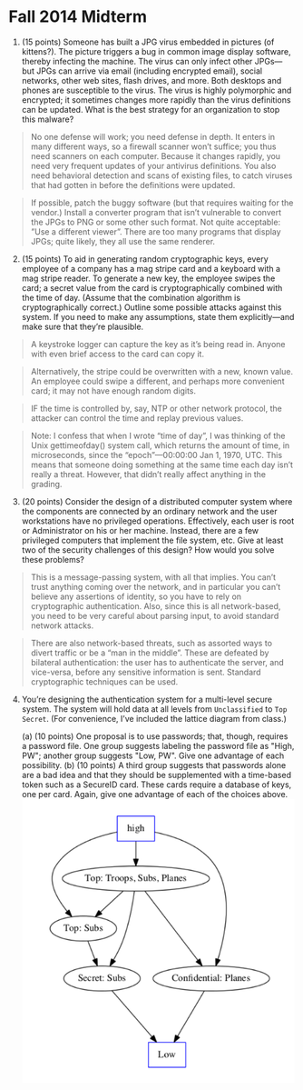 # Fall 2014 Midterm

1. (15 points) Someone has built a JPG virus embedded in pictures (of kittens?). The picture triggers a bug in common image display software, thereby infecting the machine. The virus can only infect
other JPGs—but JPGs can arrive via email (including encrypted email), social networks, other web sites, flash drives, and more. Both desktops and phones are susceptible to the virus. The virus is highly polymorphic and encrypted; it sometimes changes more rapidly than the virus definitions can be updated. What is the best strategy for an organization to stop this malware?

> No one defense will work; you need defense in depth. It enters in many different ways, so a firewall scanner won’t suffice; you thus need scanners on each computer. Because it changes rapidly, you need very frequent updates of your antivirus definitions. You also need behavioral detection and scans of existing files, to catch viruses that had gotten in before the definitions were updated.

> If possible, patch the buggy software (but that requires waiting for the vendor.) Install a converter program that isn’t vulnerable to convert the JPGs to PNG or some other such format. Not quite acceptable: ”Use a different viewer”. There are too many programs that display JPGs; quite likely, they all use the same renderer.

2. (15 points) To aid in generating random cryptographic keys, every employee of a company has a mag stripe card and a keyboard with a mag stripe reader. To generate a new key, the employee swipes the card; a secret value from the card is cryptographically combined with the time of day. (Assume that the combination algorithm is cryptographically correct.) Outline some possible attacks against this system. If you need to make any assumptions, state them explicitly—and make sure that they’re plausible.

> A keystroke logger can capture the key as it’s being read in. Anyone with even brief access to the card can copy it.

> Alternatively, the stripe could be overwritten with a new, known value. An employee could swipe a different, and perhaps more convenient card; it may not have enough random digits.

> IF the time is controlled by, say, NTP or other network protocol, the attacker can control the time and
replay previous values.

> Note: I confess that when I wrote “time of day”, I was thinking of the Unix gettimeofday() system call, which returns the amount of time, in microseconds, since the “epoch”—00:00:00 Jan 1, 1970, UTC. This means that someone doing something at the same time each day isn’t really a threat. However, that didn’t really affect anything in the grading.

3. (20 points) Consider the design of a distributed computer system where the components are connected by an ordinary network and the user workstations have no privileged operations. Effectively, each user is root or Administrator on his or her machine. Instead, there are a few privileged computers that implement the file system, etc. Give at least two of the security challenges of this design? How would you solve these problems?

> This is a message-passing system, with all that implies. You can’t trust anything coming over the network, and in particular you can’t believe any assertions of identity, so you have to rely on cryptographic authentication. Also, since this is all network-based, you need to be very careful about parsing
input, to avoid standard network attacks.

> There are also network-based threats, such as assorted ways to divert traffic or be a “man in the middle”. These are defeated by bilateral authentication: the user has to authenticate the server, and vice-versa, before any sensitive information is sent. Standard cryptographic techniques can be used.

4. You’re designing the authentication system for a multi-level secure system. The system will hold data at all levels from `Unclassified` to `Top Secret`. (For convenience, I’ve included the lattice diagram
from class.)

    (a) (10 points) One proposal is to use passwords; that, though, requires a password file. One group suggests labeling the password file as "High, PW"; another group suggests "Low, PW". Give one advantage of each possibility.
    (b) (10 points) A third group suggests that passwords alone are a bad idea and that they should be supplemented with a time-based token such as a SecureID card. These cards require a database of keys, one per card. Again, give one advantage of each of the choices above.
![auth_system](images/auth_system.png)

